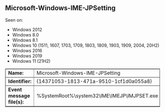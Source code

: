## Microsoft-Windows-IME-JPSetting

Seen on:
* Windows 2012
* Windows 8.0
* Windows 8.1
* Windows 10 (1511, 1607, 1703, 1709, 1803, 1809, 1903, 1909, 2004, 20H2)
* Windows 2016
* Windows 2019
* Windows 11 (21H2)

<table border="1" class="docutils">
  <tbody>
    <tr>
      <td><b>Name:</b></td>
      <td>Microsoft-Windows-IME-JPSetting</td>
    </tr>
    <tr>
      <td><b>Identifier:</b></td>
      <td>{14371053-1813-471a-9510-1cf1d0a055a8}</td>
    </tr>
    <tr>
      <td><b>Event message file(s):</b></td>
      <td>%SystemRoot%\system32\IME\IMEJP\IMJPSET.exe</td>
    </tr>
  </tbody>
</table>

&nbsp;

